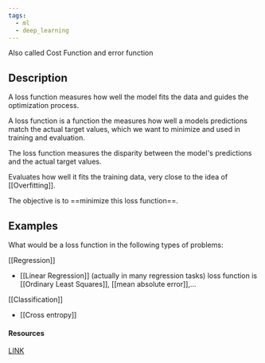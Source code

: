 ```yaml
---
tags:
  - ml
  - deep_learning
---
```


Also called Cost Function and error function
## Description

A loss function measures how well the model fits the data and guides the optimization process. 

A loss function is a function the measures how well a models predictions match the actual target values, which we want to minimize and used in training and evaluation.

The loss function measures the disparity between the model's predictions and the actual target values.

Evaluates how well it fits the training data, very close to the idea of [[Overfitting]].

The objective is to ==minimize this loss function==.
## Examples

What would be a loss function in the following types of problems:

[[Regression]]
- [[Linear Regression]] (actually in many regression tasks)
	loss function is [[Ordinary Least Squares]], [[mean absolute error]],...

[[Classification]]
- [[Cross entropy]]

#### Resources
[LINK](https://www.youtube.com/watch?v=-qT8fJTP3Ks)

